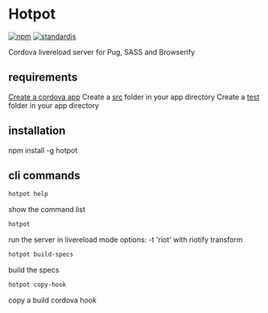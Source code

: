 # Hotpot

[![npm][npm-image]][npm-url]
[![standardjs][standardjs-image]][standardjs-url]

[npm-image]: https://img.shields.io/npm/v/hotpot.svg?style=flat-square
[npm-url]: https://www.npmjs.com/package/hotpot
[standardjs-image]: https://img.shields.io/badge/code%20style-standard-brightgreen.svg?style=flat-square
[standardjs-url]: http://standardjs.com/
Cordova livereload server for Pug, SASS and Browserify

## requirements

[Create a cordova app](http://cordova.apache.org/#getstarted)
Create a [src](https://github.com/benitogf/hotpot/tree/master/client/src) folder in your app directory
Create a [test](https://github.com/benitogf/hotpot/tree/master/client/test) folder in your app directory

## installation

npm install -g hotpot

## cli commands

```bash
hotpot help
```
show the command list

```bash
hotpot
```
run the server in livereload mode
  options:
  -t 'riot'
    with riotify transform

```bash
hotpot build-specs
```
build the specs

```bash
hotpot copy-hook
```
copy a build cordova hook
